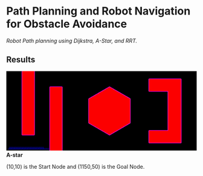 # Path Planning and Robot Navigation for Obstacle Avoidance

*Robot Path planning using Dijkstra, A-Star, and RRT.*

## Results

![Result A-star](output/a_star-gif.gif)  
**A-star**

(10,10) is the Start Node and (1150,50) is the Goal Node.
